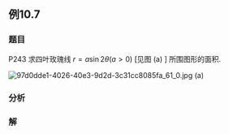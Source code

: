 ## 例10.7
### 题目
P243 求四叶玫瑰线 $r = a\sin {2\theta }( {a > 0})$ [见图 (a) ] 所围图形的面积.

![97d0dde1-4026-40e3-9d2d-3c31cc8085fa_61_0.jpg](https://img.hwenyi.live/202407011236671.webp) (a)
### 分析

### 解